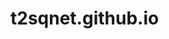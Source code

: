 # t2sqnet.github.io





<!-- plan:
1. MMP (picture)
2. Symmetry within water-pouring task
3. EMMP
4. Results (toy2d)
5. Pouring


 -->